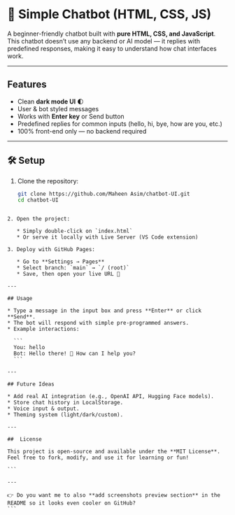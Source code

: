 
# 💬 Simple Chatbot (HTML, CSS, JS)

A beginner-friendly chatbot built with **pure HTML, CSS, and JavaScript**.  
This chatbot doesn’t use any backend or AI model — it replies with predefined responses, making it easy to understand how chat interfaces work.

---

## Features
- Clean **dark mode UI** 🌓  
- User & bot styled messages  
- Works with **Enter key** or Send button  
- Predefined replies for common inputs (hello, hi, bye, how are you, etc.)  
- 100% front-end only — no backend required  

---

## 🛠️ Setup
1. Clone the repository:
   ```bash
   git clone https://github.com/Maheen Asim/chatbot-UI.git
   cd chatbot-UI
````

2. Open the project:

   * Simply double-click on `index.html`
   * Or serve it locally with Live Server (VS Code extension)

3. Deploy with GitHub Pages:

   * Go to **Settings → Pages**
   * Select branch: `main` → `/ (root)`
   * Save, then open your live URL 🎉

---

## Usage

* Type a message in the input box and press **Enter** or click **Send**.
* The bot will respond with simple pre-programmed answers.
* Example interactions:

  ```
  You: hello
  Bot: Hello there! 👋 How can I help you?
  ```

---

## Future Ideas

* Add real AI integration (e.g., OpenAI API, Hugging Face models).
* Store chat history in LocalStorage.
* Voice input & output.
* Theming system (light/dark/custom).

---

##  License

This project is open-source and available under the **MIT License**.
Feel free to fork, modify, and use it for learning or fun!

```

---

👉 Do you want me to also **add screenshots preview section** in the README so it looks even cooler on GitHub?
```
